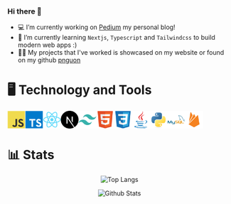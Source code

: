 ### Hi there 👋

- :computer: I’m currently working on [Pedium](https://pedium.vercel.app/) my personal blog!
- 🌱 I’m currently learning `Nextjs`, `Typescript` and `Tailwindcss` to build modern web apps :)
- :man_technologist: My projects that I've worked is showcased on my website or found on my github [pnguon](https://www.pnguon.com/)

# :desktop_computer: Technology and Tools

<img align="left" alt="JavaScript" src="https://raw.githubusercontent.com/devicons/devicon/master/icons/javascript/javascript-original.svg" width="40" height="40" />
<img align="left" alt="TypeScript" src="https://raw.githubusercontent.com/devicons/devicon/master/icons/typescript/typescript-original.svg" width="40" height="40" />
<img align="left" alt="React" src="https://raw.githubusercontent.com/devicons/devicon/master/icons/react/react-original.svg" width="40" height="40" />
<img align="left" alt="Next" src="https://raw.githubusercontent.com/devicons/devicon/master/icons/nextjs/nextjs-original.svg" width="40" height="40" />
<img align="left" alt="Tailwind" src="https://raw.githubusercontent.com/devicons/devicon/master/icons/tailwindcss/tailwindcss-plain.svg" width="40" height="40" />
<img align="left" alt="HTML" src="https://raw.githubusercontent.com/devicons/devicon/master/icons/html5/html5-original.svg" width="40" height="40" />
<img align="left" alt="CSS" src="https://raw.githubusercontent.com/devicons/devicon/master/icons/css3/css3-original.svg" width="40" height="40" />
<img align="left" alt="Java" src="https://raw.githubusercontent.com/devicons/devicon/master/icons/java/java-original.svg" width="40" height="40" />
<img align="left" alt="Python" src="https://raw.githubusercontent.com/devicons/devicon/master/icons/python/python-original.svg" width="40" height="40" />
<img align="left" alt="MySQL" src="https://raw.githubusercontent.com/devicons/devicon/master/icons/mysql/mysql-original-wordmark.svg" width="40" height="40" />
<img align="left" alt="Firebase" src="https://raw.githubusercontent.com/devicons/devicon/master/icons/firebase/firebase-plain.svg" width="40" height="40" />

<br>
<br clear="left">

# 📊 Stats

<div align="center">
  
 ![Top Langs](https://github-readme-stats.vercel.app/api/top-langs/?username=herropaul&theme=dark&layout=compact)
  
 ![Github Stats](https://github-readme-stats.vercel.app/api?username=herropaul&theme=dark&include_all_commits=true&count_private=true&show_icons=true&hide=prs)
  
</div>

